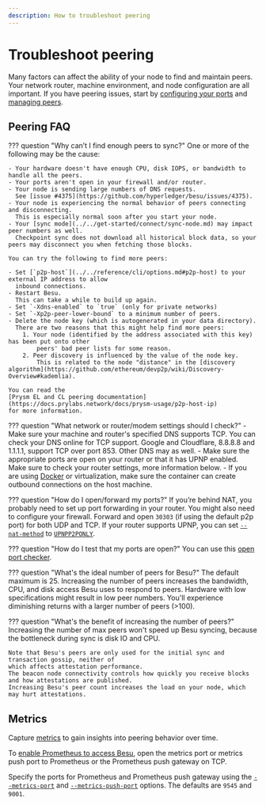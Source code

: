 ```yaml
---
description: How to troubleshoot peering
---
```


# Troubleshoot peering

Many factors can affect the ability of your node to find and maintain peers.
Your network router, machine environment, and node configuration are all important.
If you have peering issues, start by [configuring your ports](../connect/configure-ports.md) and
[managing peers](../connect/manage-peers.md).

## Peering FAQ

??? question "Why can’t I find enough peers to sync?"
    One or more of the following may be the cause:

    - Your hardware doesn't have enough CPU, disk IOPS, or bandwidth to handle all the peers.
    - Your ports aren't open in your firewall and/or router.
    - Your node is sending large numbers of DNS requests.
      See [issue #4375](https://github.com/hyperledger/besu/issues/4375).
    - Your node is experiencing the normal behavior of peers connecting and disconnecting.
      This is especially normal soon after you start your node.
    - Your [sync mode](../../get-started/connect/sync-node.md) may impact peer numbers as well.
      Checkpoint sync does not download all historical block data, so your peers may disconnect you when fetching those blocks.

    You can try the following to find more peers:

    - Set [`p2p-host`](../../reference/cli/options.md#p2p-host) to your external IP address to allow
      inbound connections.
    - Restart Besu.
      This can take a while to build up again.
    - Set `-Xdns-enabled` to `true` (only for private networks)
    - Set `-Xp2p-peer-lower-bound` to a minimum number of peers.
    - Delete the node key (which is autogenerated in your data directory).
      There are two reasons that this might help find more peers:
        1. Your node (identified by the address associated with this key) has been put onto other
            peers' bad peer lists for some reason.
        2. Peer discovery is influenced by the value of the node key.
            This is related to the node "distance" in the [discovery algorithm](https://github.com/ethereum/devp2p/wiki/Discovery-Overview#kademlia).

    You can read the
    [Prysm EL and CL peering documentation](https://docs.prylabs.network/docs/prysm-usage/p2p-host-ip)
    for more information.

??? question "What network or router/modem settings should I check?"
    - Make sure your machine and router's specified DNS supports TCP. You can check your DNS online for TCP support. Google and Cloudflare, 8.8.8.8 and 1.1.1.1, support TCP over port 853. Other DNS may as well.
    - Make sure the appropriate ports are open on your router or that it has UPNP enabled. Make sure to check your router settings, more information below.
    - If you are using [Docker](https://docs.docker.com/network/network-tutorial-host/) or virtualization, make sure the container can create outbound connections on the host machine. 

??? question "How do I open/forward my ports?"
    If you’re behind NAT, you probably need to set up port forwarding in your router.
    You might also need to configure your firewall.
    Forward and open `30303` (if using the default p2p port) for both UDP and TCP.
    If your router supports UPNP, you can set
    [`--nat-method`](../../reference/cli/options.md#nat-method) to
    [`UPNPP2PONLY`](../connect/specify-nat.md#upnp).

??? question "How do I test that my ports are open?"
    You can use this [open port checker](https://www.yougetsignal.com/tools/open-ports/).

??? question "What's the ideal number of peers for Besu?"
    The default maximum is 25.
    Increasing the number of peers increases the bandwidth, CPU, and disk access Besu uses to
    respond to peers.
    Hardware with low specifications might result in low peer numbers.
    You'll experience diminishing returns with a larger number of peers (>100).

??? question "What's the benefit of increasing the number of peers?"
    Increasing the number of max peers won't speed up Besu syncing, because the bottleneck during
    sync is disk IO and CPU.

    Note that Besu's peers are only used for the initial sync and transaction gossip, neither of
    which affects attestation performance.
    The beacon node connectivity controls how quickly you receive blocks and how attestations are published.
    Increasing Besu's peer count increases the load on your node, which may hurt attestations.

## Metrics

Capture [metrics](../monitor/index.md) to gain insights into peering behavior over time.

To [enable Prometheus to access Besu](../monitor/metrics.md), open the metrics port or metrics push
port to Prometheus or the Prometheus push gateway on TCP.

Specify the ports for Prometheus and Prometheus push gateway using the
[`--metrics-port`](../../reference/cli/options.md#metrics-port) and
[`--metrics-push-port`](../../reference/cli/options.md#metrics-push-port) options.
The defaults are `9545` and `9001`.
